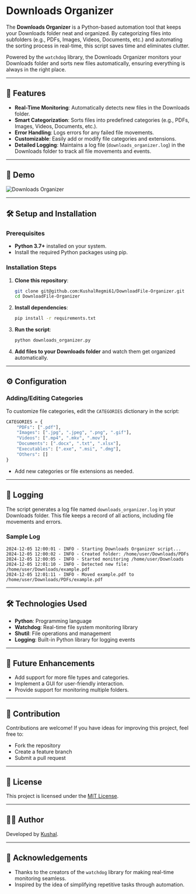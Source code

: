 # Downloads Organizer
The **Downloads Organizer** is a Python-based automation tool that keeps your Downloads folder neat and organized. By categorizing files into subfolders (e.g., PDFs, Images, Videos, Documents, etc.) and automating the sorting process in real-time, this script saves time and eliminates clutter.

Powered by the `watchdog` library, the Downloads Organizer monitors your Downloads folder and sorts new files automatically, ensuring everything is always in the right place.

---

## 🌟 Features
- **Real-Time Monitoring**: Automatically detects new files in the Downloads folder.
- **Smart Categorization**: Sorts files into predefined categories (e.g., PDFs, Images, Videos, Documents, etc.).
- **Error Handling**: Logs errors for any failed file movements.
- **Customizable**: Easily add or modify file categories and extensions.
- **Detailed Logging**: Maintains a log file (`downloads_organizer.log`) in the Downloads folder to track all file movements and events.

---

## 🎥 Demo
![Downloads Organizer](https://via.placeholder.com/800x400?text=Downloads+Organizer+Demo)

---

## 🛠️ Setup and Installation

### Prerequisites
- **Python 3.7+** installed on your system.
- Install the required Python packages using pip.

### Installation Steps
1. **Clone this repository**:
   ```bash
   git clone git@github.com:KushalRegmi61/DownloadFile-Organizer.git
   cd DownloadFile-Organizer
   ```

2. **Install dependencies**:
   ```bash
   pip install -r requirements.txt
   ```

3. **Run the script**:
   ```bash
   python downloads_organizer.py
   ```

4. **Add files to your Downloads folder** and watch them get organized automatically.

---

## ⚙️ Configuration
### Adding/Editing Categories
To customize file categories, edit the `CATEGORIES` dictionary in the script:

```python
CATEGORIES = {
    "PDFs": [".pdf"],
    "Images": [".jpg", ".jpeg", ".png", ".gif"],
    "Videos": [".mp4", ".mkv", ".mov"],
    "Documents": [".docx", ".txt", ".xlsx"],
    "Executables": [".exe", ".msi", ".dmg"],
    "Others": []
}
```
- Add new categories or file extensions as needed.

---

## 📝 Logging
The script generates a log file named `downloads_organizer.log` in your Downloads folder. This file keeps a record of all actions, including file movements and errors.

### Sample Log
```
2024-12-05 12:00:01 - INFO - Starting Downloads Organizer script...
2024-12-05 12:00:02 - INFO - Created folder: /home/user/Downloads/PDFs
2024-12-05 12:00:05 - INFO - Started monitoring /home/user/Downloads
2024-12-05 12:01:10 - INFO - Detected new file: /home/user/Downloads/example.pdf
2024-12-05 12:01:11 - INFO - Moved example.pdf to /home/user/Downloads/PDFs/example.pdf
```

---

## 🛠️ Technologies Used
- **Python**: Programming language
- **Watchdog**: Real-time file system monitoring library
- **Shutil**: File operations and management
- **Logging**: Built-in Python library for logging events

---

## 🚀 Future Enhancements
- Add support for more file types and categories.
- Implement a GUI for user-friendly interaction.
- Provide support for monitoring multiple folders.

---

## 🤝 Contribution
Contributions are welcome! If you have ideas for improving this project, feel free to:
- Fork the repository
- Create a feature branch
- Submit a pull request

---

## 📄 License
This project is licensed under the [MIT License](LICENSE).

---

## 👨‍💻 Author
Developed by [Kushal](https://github.com/KushalRegmi61).

---

## 🙏 Acknowledgements
- Thanks to the creators of the `watchdog` library for making real-time monitoring seamless.
- Inspired by the idea of simplifying repetitive tasks through automation.

